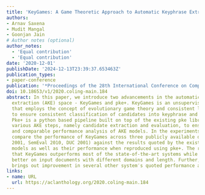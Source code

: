```yaml
---
title: 'KeyGames: A Game Theoretic Approach to Automatic Keyphrase Extraction'
authors:
- Arnav Saxena
- Mudit Mangal
- Goonjan Jain
# Author notes (optional)
author_notes:
  - 'Equal contribution'
  - 'Equal contribution'
date: '2020-12-01'
publishDate: '2024-12-13T23:39:37.653463Z'
publication_types:
- paper-conference
publication: '*Proceedings of the 28th International Conference on Computational Linguistics*'
doi: 10.18653/v1/2020.coling-main.184
abstract: In this paper, we introduce two advancements in the automatic keyphrase
  extraction (AKE) space - KeyGames and pke+. KeyGames is an unsupervised AKE framework
  that employs the concept of evolutionary game theory and consistent labelling problem
  to ensure consistent classification of candidates into keyphrase and non-keyphrase.
  Pke+ is a python based pipeline built on top of the existing pke library to standardize
  various AKE steps, namely candidate extraction and evaluation, to ensure truly systematic
  and comparable performance analysis of AKE models. In the experiments section, we
  compare the performance of KeyGames across three publicly available datasets (Inspec
  2001, SemEval 2010, DUC 2001) against the results quoted by the existing state-of-the-art
  models as well as their performance when reproduced using pke+. The results show
  that KeyGames outperforms most of the state-of-the-art systems while generalizing
  better on input documents with different domains and length. Further, pke+′s pre-processing
  brings out improvement in several other system′s quoted performance as well.
links:
- name: URL
  url: https://aclanthology.org/2020.coling-main.184
---
```

